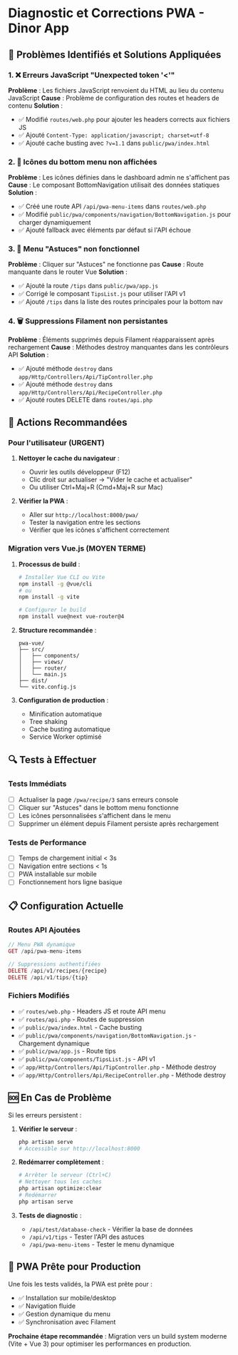 # Diagnostic et Corrections PWA - Dinor App

## 🔧 Problèmes Identifiés et Solutions Appliquées

### 1. ❌ Erreurs JavaScript "Unexpected token '<'"

**Problème** : Les fichiers JavaScript renvoient du HTML au lieu du contenu JavaScript
**Cause** : Problème de configuration des routes et headers de contenu
**Solution** :
- ✅ Modifié `routes/web.php` pour ajouter les headers corrects aux fichiers JS
- ✅ Ajouté `Content-Type: application/javascript; charset=utf-8`
- ✅ Ajouté cache busting avec `?v=1.1` dans `public/pwa/index.html`

### 2. 🔽 Icônes du bottom menu non affichées

**Problème** : Les icônes définies dans le dashboard admin ne s'affichent pas
**Cause** : Le composant BottomNavigation utilisait des données statiques
**Solution** :
- ✅ Créé une route API `/api/pwa-menu-items` dans `routes/web.php`
- ✅ Modifié `public/pwa/components/navigation/BottomNavigation.js` pour charger dynamiquement
- ✅ Ajouté fallback avec éléments par défaut si l'API échoue

### 3. 🚫 Menu "Astuces" non fonctionnel

**Problème** : Cliquer sur "Astuces" ne fonctionne pas
**Cause** : Route manquante dans le router Vue
**Solution** :
- ✅ Ajouté la route `/tips` dans `public/pwa/app.js`
- ✅ Corrigé le composant `TipsList.js` pour utiliser l'API v1
- ✅ Ajouté `/tips` dans la liste des routes principales pour la bottom nav

### 4. 🗑️ Suppressions Filament non persistantes

**Problème** : Éléments supprimés depuis Filament réapparaissent après rechargement
**Cause** : Méthodes destroy manquantes dans les contrôleurs API
**Solution** :
- ✅ Ajouté méthode `destroy` dans `app/Http/Controllers/Api/TipController.php`
- ✅ Ajouté méthode `destroy` dans `app/Http/Controllers/Api/RecipeController.php`
- ✅ Ajouté routes DELETE dans `routes/api.php`

## 🚀 Actions Recommandées

### Pour l'utilisateur (URGENT)

1. **Nettoyer le cache du navigateur** :
   - Ouvrir les outils développeur (F12)
   - Clic droit sur actualiser → "Vider le cache et actualiser"
   - Ou utiliser Ctrl+Maj+R (Cmd+Maj+R sur Mac)

2. **Vérifier la PWA** :
   - Aller sur `http://localhost:8000/pwa/`
   - Tester la navigation entre les sections
   - Vérifier que les icônes s'affichent correctement

### Migration vers Vue.js (MOYEN TERME)

1. **Processus de build** :
   ```bash
   # Installer Vue CLI ou Vite
   npm install -g @vue/cli
   # ou
   npm install -g vite

   # Configurer le build
   npm install vue@next vue-router@4
   ```

2. **Structure recommandée** :
   ```
   pwa-vue/
   ├── src/
   │   ├── components/
   │   ├── views/
   │   ├── router/
   │   └── main.js
   ├── dist/
   └── vite.config.js
   ```

3. **Configuration de production** :
   - Minification automatique
   - Tree shaking
   - Cache busting automatique
   - Service Worker optimisé

## 🔍 Tests à Effectuer

### Tests Immédiats
- [ ] Actualiser la page `/pwa/recipe/3` sans erreurs console
- [ ] Cliquer sur "Astuces" dans le bottom menu fonctionne
- [ ] Les icônes personnalisées s'affichent dans le menu
- [ ] Supprimer un élément depuis Filament persiste après rechargement

### Tests de Performance
- [ ] Temps de chargement initial < 3s
- [ ] Navigation entre sections < 1s
- [ ] PWA installable sur mobile
- [ ] Fonctionnement hors ligne basique

## 📋 Configuration Actuelle

### Routes API Ajoutées
```php
// Menu PWA dynamique
GET /api/pwa-menu-items

// Suppressions authentifiées
DELETE /api/v1/recipes/{recipe}
DELETE /api/v1/tips/{tip}
```

### Fichiers Modifiés
- ✅ `routes/web.php` - Headers JS et route API menu
- ✅ `routes/api.php` - Routes de suppression
- ✅ `public/pwa/index.html` - Cache busting
- ✅ `public/pwa/components/navigation/BottomNavigation.js` - Chargement dynamique
- ✅ `public/pwa/app.js` - Route tips
- ✅ `public/pwa/components/TipsList.js` - API v1
- ✅ `app/Http/Controllers/Api/TipController.php` - Méthode destroy
- ✅ `app/Http/Controllers/Api/RecipeController.php` - Méthode destroy

## 🆘 En Cas de Problème

Si les erreurs persistent :

1. **Vérifier le serveur** :
   ```bash
   php artisan serve
   # Accessible sur http://localhost:8000
   ```

2. **Redémarrer complètement** :
   ```bash
   # Arrêter le serveur (Ctrl+C)
   # Nettoyer tous les caches
   php artisan optimize:clear
   # Redémarrer
   php artisan serve
   ```

3. **Tests de diagnostic** :
   - `/api/test/database-check` - Vérifier la base de données
   - `/api/v1/tips` - Tester l'API des astuces
   - `/api/pwa-menu-items` - Tester le menu dynamique

## 📱 PWA Prête pour Production

Une fois les tests validés, la PWA est prête pour :
- ✅ Installation sur mobile/desktop
- ✅ Navigation fluide
- ✅ Gestion dynamique du menu
- ✅ Synchronisation avec Filament

**Prochaine étape recommandée** : Migration vers un build system moderne (Vite + Vue 3) pour optimiser les performances en production. 